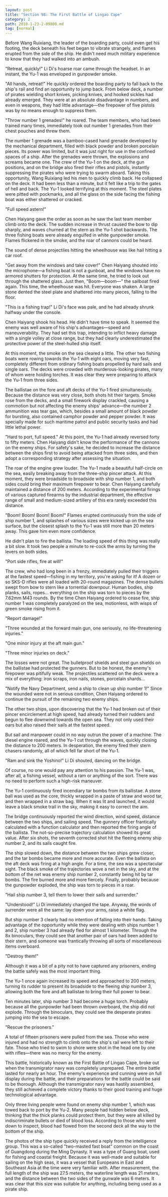 ```yaml
---
layout: post
title: "Section 98: The First Battle of Lingao Cape"
category: 2
path: 2010-1-23-2-09800.md
tag: [normal]
---
```


Before Wang Ruixiang, the leader of the boarding party, could even get his footing, the deck beneath his feet began to vibrate strangely, and flames erupted from the side of the ship. He didn't need much military experience to know that they had walked into an ambush.

"Retreat, quickly!" Li Di's hoarse roar came through the headset. In an instant, the Yu-1 was enveloped in gunpowder smoke.

"All hands, retreat!" He quickly ordered the boarding party to fall back to the ship's rail and find an opportunity to jump back. From below deck, a number of pirates wielding short knives, picking knives, and hooked sickles had already emerged. They were at an absolute disadvantage in numbers, and even in weapons, they had little advantage—the firepower of five pistols was by no means enough to suppress them.

"Throw number 1 grenades!" he roared. The team members, who had been trained many times, immediately took out number 1 grenades from their chest pouches and threw them.

The number 1 grenade was a bamboo-cased hand grenade developed by the mechanical department, filled with black powder and broken porcelain pieces. Its power was limited, but it was just right for use in the confined spaces of a ship. After the grenades were thrown, the explosions and screams became one. The crew of the Yu-1 on the deck, at the gun positions, and on the bridge also fired their rifles and pistols, instantly suppressing the pirates who were trying to swarm aboard. Taking this opportunity, Wang Ruixiang led his men to quickly climb back. He collapsed on the deck. It had been less than a minute, but it felt like a trip to the gates of hell and back. The Yu-1 looked terrifying at this moment. The steel plates were pitted with pockmarks, and all the glass on the side facing the fishing boat was either shattered or cracked.

"Full speed astern!"

Chen Haiyang gave the order as soon as he saw the last team member climb onto the deck. The sudden increase in thrust caused the bow to dip sharply, and waves churned at the stern as the Yu-1 shot backwards. The three fishing boats were already engulfed in white gunpowder smoke. Flames flickered in the smoke, and the roar of cannons could be heard.

The sound of dense projectiles hitting the wheelhouse was like hail hitting a car roof.

"Get away from the windows and take cover!" Chen Haiyang shouted into the microphone—a fishing boat is not a gunboat, and the windows have no armored shutters for protection. At the same time, he tried to look out through the shattered glass. Just then, "Boom—boom—" the sailboat fired again. This time, the wheelhouse was hit. Everyone was shaken. A large stone dented the steel plate and shattered into many pieces, falling to the floor.

"This is a fishing trap!" Li Di's face was pale, and he had already shrunk halfway under the console.

Chen Haiyang shook his head. He didn't have time to speak. It seemed the enemy was well aware of his ship's advantages—speed and maneuverability. They had set this trap, intending to inflict heavy damage with a single volley at close range, but they had clearly underestimated the protective power of the steel-hulled ship itself.

At this moment, the smoke on the sea cleared a little. The other two fishing boats were rowing towards the Yu-1 with eight oars, moving very fast, completely different from ordinary fishing boats propelled by hard sails and single oars. The decks were crowded with murderous-looking pirates, many of whom were holding torches. It was clear they were preparing to attack the Yu-1 from three sides.

The ballistae on the fore and aft decks of the Yu-1 fired simultaneously. Because the distance was very close, both shots hit their targets. Smoke rose from the decks, and a small firework display crackled, causing a commotion but not affecting the enemy ships' advance—the number 2 ammunition was tear gas, which, besides a small amount of black powder for bursting, also contained camphor powder and pepper powder. It was specially made for such maritime patrol and public security tasks and had little lethal power.

"Hard to port, full speed." At this point, the Yu-1 had already reversed forty to fifty meters. Chen Haiyang didn't know the performance of the cannons on the enemy ships. For safety's sake, he decided to increase the distance between the ships first to avoid being attacked from three sides, and then adopt a corresponding strategy after assessing the situation.

The roar of the engine grew louder. The Yu-1 made a beautiful half-circle on the sea, easily breaking away from the three-ship pincer attack. At this moment, they were broadside to broadside with ship number 1, and both sides could bring their maximum firepower to bear. Chen Haiyang carefully maintained a distance of 200 meters. According to the experimental firings of various captured firearms by the industrial department, the effective range of small and medium-sized artillery of this era rarely exceeded this distance.

"Boom! Boom! Boom! Boom!" Flames erupted continuously from the side of ship number 1, and splashes of various sizes were kicked up on the sea surface, but the closest splash to the Yu-1 was still more than 20 meters away. This gave him even more confidence.

He didn't plan to fire the ballista. The loading speed of this thing was really a bit slow. It took two people a minute to re-cock the arms by turning the levers on both sides.

"Port side rifles, fire at will!"

The crew, who had long been in a frenzy, immediately pulled their triggers at the fastest speed—fishing in my territory, you're asking for it! A dozen or so SKS-D rifles were all loaded with 20-round magazines. The dense bullets swept from bow to stern like a torrential downpour. Human bodies, ship planks, sails, ropes... everything on the ship was torn to pieces by the 7.62mm M43 rounds. By the time Chen Haiyang ordered to cease fire, ship number 1 was completely paralyzed on the sea, motionless, with wisps of green smoke rising from it.

"Report damage!"

"Three wounded at the forward main gun, one seriously, no life-threatening injuries."

"One minor injury at the aft main gun."

"Three minor injuries on deck."

The losses were not great. The bulletproof shields and steel gun shields on the ballistae had protected the gunners. But to be honest, the enemy's firepower was pitifully weak. The projectiles scattered on the deck were a mix of everything: iron scraps, iron nails, stones, porcelain shards...

"Notify the Navy Department, send a ship to clean up ship number 1!" Since the wounded were not in serious condition, Chen Haiyang ordered to continue the pursuit of the remaining two enemy ships.

The other two ships, upon discovering that the Yu-1 had broken out of their pincer encirclement at high speed, had already turned their rudders and begun to flee downwind towards the open sea. They not only used their oars but also raised their sails at the fastest speed.

But sail and manpower could in no way outrun the power of a machine. The diesel engine roared, and the Yu-1 cut through the waves, quickly closing the distance to 200 meters. In desperation, the enemy fired their stern chasers randomly, all of which fell far short of the Yu-1.

"Ram and sink the Yoshino!" Li Di shouted, dancing on the bridge.

Of course, no one would pay any attention to his passion. The Yu-1 was, after all, a fishing vessel, without a ram or anything of the sort. There was no need to perform such a high-risk maneuver.

The Yu-1 continuously fired incendiary tar bombs from its ballistae. A stone ball was used as the core, thickly wrapped in a paste of straw and wood tar, and then wrapped in a straw bag. When it was lit and launched, it would leave a black smoke trail in the sky, making it easy to correct the aim.

The bridge continuously reported the wind direction, wind speed, distance between the two ships, and sailing speed. The gunnery officer frantically calculated with a function calculator and then reported the firing angle of the ballista. The not-so-precise trajectory calculation showed its great value. After six shots, the seventh corrected shot hit the fleeing enemy ship number 2, and its sails caught fire.

The ship slowed down, the distance between the two ships grew closer, and the tar bombs became more and more accurate. Even the ballista on the aft deck was firing at a high angle. For a time, the sea was a spectacular sight. The black smoke of the trajectories wove a net in the sky, and at the bottom of the net was enemy ship number 2, constantly being hit by tar bombs. The fire burned more and more fiercely. Finally, probably because the gunpowder exploded, the ship was torn to pieces in a roar.

"Hail ship number 3, tell them to lower their sails and surrender."

"Understood!" Li Di immediately changed the tape. Anyway, the words of surrender were all the same: lay down your arms, raise a white flag.

But ship number 3 clearly had no intention of falling into their hands. Taking advantage of the opportunity while they were dealing with ships number 1 and 2, ship number 3 had already fled for almost 1 kilometer. Through the 8x binoculars, they could see that another pair of oars had been added to their stern, and someone was frantically throwing all sorts of miscellaneous items overboard.

"Destroy them!"

Although it was a bit of a pity not to have captured any prisoners, ending the battle safely was the most important thing.

The Yu-1 once again increased its speed and approached to 200 meters, turning its rudder to present its broadside to the fleeing ship number 3, allowing both the fore and aft ballistae to bring their full power to bear.

Ten minutes later, ship number 3 had become a huge torch. Probably because all the gunpowder had been thrown overboard, the ship did not explode. Through the binoculars, they could see the desperate pirates jumping into the sea to escape.

"Rescue the prisoners."

A total of fifteen prisoners were pulled from the sea. Those who were injured and had no strength to climb onto the ship's rail were left to their fate. Those who tried to swim to shore were shot in the head one by one with rifles—there was no mercy for the enemy.

This battle, historically known as the First Battle of Lingao Cape, broke out when the transmigrator navy was completely unprepared. The entire battle lasted for nearly an hour. The enemy's experience and cunning were on full display during the battle, and their preparations for the battle could be said to be thorough. Although the transmigrator navy was hastily assembled, they still achieved a complete victory thanks to their good training and huge technological advantage.

Only three living people were found on enemy ship number 1, which was towed back to port by the Yu-2. Many people had hidden below deck, thinking that the thick planks could protect them, but they were all killed by indiscriminate bullets or died of blood loss. According to those who went down to inspect, blood had flowed from the second deck all the way to the bottom of the ship.

The photos of the ship type quickly received a reply from the intelligence group. This was a so-called "two-masted fast boat" common on the coast of Guangdong during the Ming Dynasty. It was a type of Guang boat, used for fishing and coastal freight. Because it was well-made and suitable for sailing on the high seas, it was a vessel that Europeans in East and Southeast Asia at the time were very familiar with. After measurement, the full length of the ship was 27.5 meters, the waterline length was 21 meters, and the distance between the two sides of the gunwale was 6 meters. It was clear that this size was suitable for anything, including being used as a pirate ship.